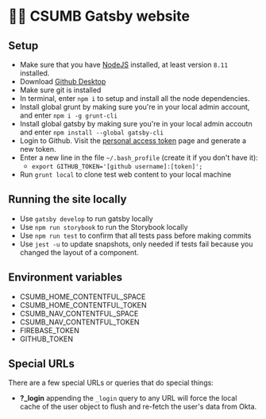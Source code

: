 # 🏄‍♀️ CSUMB Gatsby website

## Setup

- Make sure that you have [NodeJS](https://nodejs.org) installed, at least version `8.11` installed.
- Download [Github Desktop](https://desktop.github.com/)
- Make sure git is installed
- In terminal, enter `npm i` to setup and install all the node dependencies.
- Install global grunt by making sure you're in your local admin account, and enter `npm i -g grunt-cli`
- Install global gatsby by making sure you're in your local admin accoutn and enter `npm install --global gatsby-cli`
- Login to Github. Visit the [personal access token](https://github.com/settings/tokens) page and generate a new token.
- Enter a new line in the file `~/.bash_profile` (create it if you don't have it):
  - `export GITHUB_TOKEN='[github username]:[token]';`
- Run `grunt local` to clone test web content to your local machine

## Running the site locally

- Use `gatsby develop` to run gatsby locally
- Use `npm run storybook` to run the Storybook locally
- Use `npm run test` to confirm that all tests pass before making commits
- Use `jest -u` to update snapshots, only needed if tests fail because you changed the layout of a component.

## Environment variables

- CSUMB_HOME_CONTENTFUL_SPACE		
- CSUMB_HOME_CONTENTFUL_TOKEN		
- CSUMB_NAV_CONTENTFUL_SPACE		
- CSUMB_NAV_CONTENTFUL_TOKEN		
- FIREBASE_TOKEN		
- GITHUB_TOKEN


## Special URLs
There are a few special URLs or queries that do special things:

- **?_login** appending the `_login` query to any URL will force the local cache of the user object to flush and re-fetch the user's data from Okta.